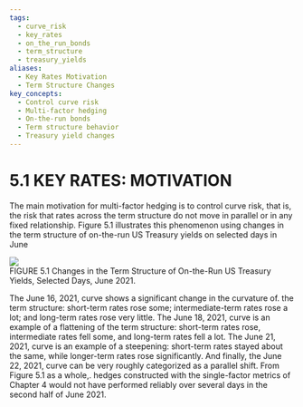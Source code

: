 ```yaml
---
tags:
  - curve_risk
  - key_rates
  - on_the_run_bonds
  - term_structure
  - treasury_yields
aliases:
  - Key Rates Motivation
  - Term Structure Changes
key_concepts:
  - Control curve risk
  - Multi-factor hedging
  - On-the-run bonds
  - Term structure behavior
  - Treasury yield changes
---
```


# 5.1 KEY RATES: MOTIVATION  

The main motivation for multi-factor hedging is to control curve risk, that is, the risk that rates across the term structure do not move in parallel or in any fixed relationship. Figure 5.1 illustrates this phenomenon using changes in the term structure of on-the-run US Treasury yields on selected days in June  

![](e53e721c8b4b8bc592252321380ee87b817e965382f46e6a3468cc7363da73a4.jpg)  
FIGURE 5.1 Changes in the Term Structure of On-the-Run US Treasury Yields, Selected Days, June 2021.  

[^2021]: (On-the-run bonds are the most recently issued bonds - and usually the most liquid - in their respective maturity ranges.) Each point on each curve represents a change in an on-the-run Treasury yield over a business day. The 20-year term point on the June 18, 2021, curve, for example, shows that the yield of the on-the-run 20-year Treasury bond fell by 9.7 basis points from June 17, 2021, to June 18, 2021.

The June 16, 2021, curve shows a significant change in the curvature of. the term structure: short-term rates rose some; intermediate-term rates rose a lot; and long-term rates rose very little. The June 18, 2021, curve is an example of a flattening of the term structure: short-term rates rose, intermediate rates fell some, and long-term rates fell a lot. The June 21, 2021, curve is an example of a steepening: short-term rates stayed about the same, while longer-term rates rose significantly. And finally, the June 22, 2021, curve can be very roughly categorized as a parallel shift. From Figure 5.1 as a whole,. hedges constructed with the single-factor metrics of Chapter 4 would not have performed reliably over several days in the second half of June 2021.
